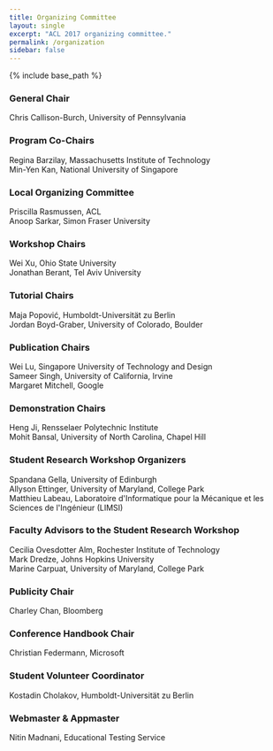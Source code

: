 ```yaml
---
title: Organizing Committee
layout: single
excerpt: "ACL 2017 organizing committee."
permalink: /organization
sidebar: false
---
```

{% include base_path %}

<h3>General Chair</h3>
Chris Callison-Burch, University of Pennsylvania

<h3>Program Co-Chairs</h3>
Regina Barzilay, Massachusetts Institute of Technology<br/>
Min-Yen Kan, National University of Singapore

<h3>Local Organizing Committee</h3>
Priscilla Rasmussen, ACL<br/>
Anoop Sarkar, Simon Fraser University

<h3>Workshop Chairs</h3>
Wei Xu, Ohio State University<br/>
Jonathan Berant, Tel Aviv University

<h3>Tutorial Chairs</h3>
Maja Popović, Humboldt-Universität zu Berlin<br/>
Jordan Boyd-Graber, University of Colorado, Boulder

<h3>Publication Chairs</h3>
Wei Lu, Singapore University of Technology and Design<br/>
Sameer Singh, University of California, Irvine<br/>
Margaret Mitchell, Google

<h3>Demonstration Chairs</h3>
Heng Ji, Rensselaer Polytechnic Institute<br/>
Mohit Bansal, University of North Carolina, Chapel Hill

<h3>Student Research Workshop Organizers</h3>
Spandana Gella, University of Edinburgh<br/>
Allyson Ettinger, University of Maryland, College Park<br/>
Matthieu Labeau, Laboratoire d'Informatique pour la Mécanique et les Sciences de l'Ingénieur (LIMSI)

<h3>Faculty Advisors to the Student Research Workshop</h3>
Cecilia Ovesdotter Alm, Rochester Institute of Technology<br/>
Mark Dredze, Johns Hopkins University<br/>
Marine Carpuat, University of Maryland, College Park

<h3>Publicity Chair</h3>
Charley Chan, Bloomberg

<h3>Conference Handbook Chair</h3>
Christian Federmann, Microsoft

<h3>Student Volunteer Coordinator</h3>
Kostadin Cholakov, Humboldt-Universität zu Berlin

<h3>Webmaster &amp; Appmaster</h3>
Nitin Madnani, Educational Testing Service

